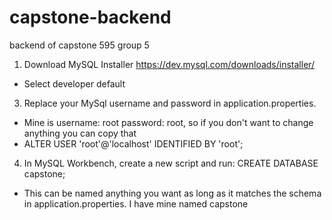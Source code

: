 # capstone-backend
backend of capstone 595 group 5

1. Download MySQL Installer https://dev.mysql.com/downloads/installer/
  - Select developer default
3. Replace your MySql username and password in application.properties. 
  - Mine is username: root password: root, so if you don't want to change anything you can copy that
  - ALTER USER 'root'@'localhost' IDENTIFIED BY 'root';
4. In MySQL Workbench, create a new script and run: CREATE DATABASE capstone;
  - This can be named anything you want as long as it matches the schema in application.properties. I have mine named capstone
